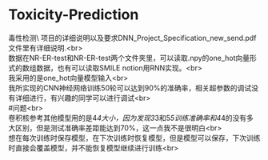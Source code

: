 # Toxicity-Prediction
毒性检测\ 
项目的详细说明以及要求DNN_Project_Specification_new_send.pdf文件里有详细说明.\<br>  
数据在NR-ER-test和NR-ER-test两个文件夹里，可以读取.npy的one_hot向量形式的数组数据，也有可以读取SMILE notion用RNN实现。\<br>  
我采用的是one_hot向量模型输入\<br>  
我所实现的CNN神经网络训练50轮可以达到90%的准确率，相关超参数的调试没有详细进行，有兴趣的同学可以进行调试\<br>  
#问题\<br>  
卷积核参考其他模型用的是4*4大小，因为发现3*3和5*5训练准确率和4*4的没有多大区别，但是测试准确率差距能达到70%，这一点我不是很明白\<br>  
想在每次训练时保存模型，在下次训练时恢复模型，但是模型可以保存，下次训练时直接会覆盖模型，并不能恢复模型继续进行训练\<br>  
